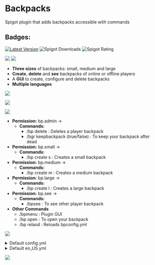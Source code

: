 # Backpacks
Spigot plugin that adds backpacks accessible with commands
## Badges:
[![Latest Version](https://img.shields.io/badge/Latest%20Version-2.1.0-brightgreen)](https://github.com/IBMESP/Backpacks/releases/latest)
![Spigot Downloads](https://img.shields.io/spiget/downloads/99840?label=Spigot%20Downloads)
![Spigot Rating](https://img.shields.io/spiget/rating/99840?label=Spigot%20Rating)


[![](https://i.imgur.com/6JVFkxy.png)](https://www.spigotmc.org/resources/backpacks.99840/)
![](https://i.imgur.com/Edv3vWf.png)
- **Three sizes** of backpacks: small, medium and large
- **Create**, **delete** and **see** backpacks of online or offline players
- A **GUI** to create, configure and delete backpacks
- **Multiple languages**

![](https://i.imgur.com/M21j7Lc.png)

![](https://media2.giphy.com/media/3zRrIdt0yYDYmfNJAs/giphy.gif)

![](https://i.imgur.com/XEfeWN8.png)
- **Permission:** bp.admin →
  - **Commands:**
    - /bp delete <player> : Deletes a player backpack
    - /bgr keepbackpack (true/false) : To keep your backpack after dead
- **Permission:** bp.small →
  - **Commands:**
    - /bp create s : Creates a small backpack
- **Permission:** bp.medium →
  - **Commands:**
    - /bp create m : Creates a medium backpack
- **Permission:** bp.large →
  - **Commands:**
    - /bp create l : Creates a large backpack
- **Permission:** bp.see →
  - **Commands:**
    - /bpsee <player> : To see other player backpack
- **Other Commands**
  - /bpmenu : Plugin GUI
  - /bp open : To open your backpack
  - /bp relaod : Reloads bpconfig.yml

![](https://i.imgur.com/oH7B1CQ.png)
<details>
  <summary>Default config.yml</summary>
  
```YAML
# This is the config version for reference.
# DO NOT EDIT VALUE.
configVersion: 1

#Available languages
#en_US
#es_ES
locale: en_US

# This is the en_US.yml version for reference.
# ONLY EDIT ONCE ALL LANGUAGE FILES HAVE BEEN UPDATED.
languageFile: 4

#Paginated create and delete GUIs, adds pages of players to create and delete GUIs
#If using this gives lag just change to false
paginatedGUI: true

#Maximun number of backpacks per player (1-36)
maxBP: 9
  ```
</details>
<details>
<summary>Default en_US.yml</summary>

```YAML
create:
  already: "You already have a backpack"
  perm: "You do not have permission to create a %size% backpack"
  maxbp: "You cant create more backpacks"
  target:
    already: " already has a backpack"
    created: "You created a backpack to "
    create: "%player% created you a %size% backpack"
    perm: "You do not have permission to create other backpacks"
delete:
  confirm: "Write \u0022confirm\u0022"
  notBackpack: "You do not have a backpack"
  deleted: "Your backpack has been deleted"
  target:
    notBackpack: " does not have a backpack"
    deleted: "'s backpack has been deleted"
    perm: "You do not have permission to delete other backpacks"
    deletedBy: "Your backpack has been deleted by "
gui:
  small: "small"
  medium: "medium"
  large: "large"
  title: "Backpack Menu"
  browser: "Write the name"
  size:
    small: "Small size"
    medium: "Medium size"
    large: "Large size"
  items:
    create: "Create a bakcpack"
    delete: "Delete a bakcpack"
    config: "Config"
    configuration: "Configuration"
    keepBackpack: "Keep Backpack"
    current: "Current: "
    back: "Back"
    search: "Search a player"
    has: " has a backpack"
    hasNot: " does not have a backpack"
    size: "Size"
  config:
    gamerule: "Gamerule keepBackpack is now set: %bool%"
    changeSize: "%size% size set to %num% row"
    small: "Small backpack can't be bigger than medium backpack"
    large: "Large backpack can't be smaller than medium backpack"
  create:
    title: "Players Online (%size%)"
  delete:
    title: "Players Online (Delete)"
  open:
    small: "Small Backpack"
    medium: "Medium Backpack"
    large: "Large Backpack"
config:
  reloaded: "[Backpacks] Config reloaded!"
  perms: "You do not have permission to use this command"
  exist: "This command doesn't exists"
  open: "Use /bp open to open the backpack"
  help: "Use /bp help to see the commands"
  update: "Backpacks has a new update"
  notUpdate: "Backpacks is up to date"
  title: "%player%'s Backpack"
  backpacks: "Backpacks"
  ```
</details>

![](https://bstats.org/signatures/bukkit/Backpacks%20-%20by%20Ib.svg)

  

